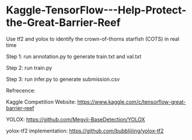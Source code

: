 # Kaggle-TensorFlow---Help-Protect-the-Great-Barrier-Reef
Use tf2 and yolox to identify the crown-of-thorns starfish (COTS) in real time



Step 1: run annotation.py to generate train.txt and val.txt

Step 2: run train.py

Step 3: run infer.py to generate submission.csv



Refrecence:

Kaggle Competition Website: https://www.kaggle.com/c/tensorflow-great-barrier-reef

YOLOX: https://github.com/Megvii-BaseDetection/YOLOX

yolox-tf2 implementation: https://github.com/bubbliiiing/yolox-tf2
